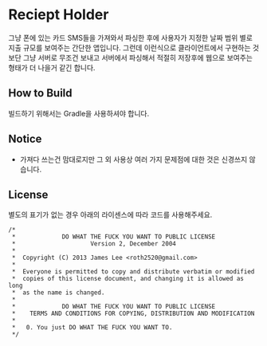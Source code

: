 # Reciept Holder

그냥 폰에 있는 카드 SMS들을 가져와서 파싱한 후에 사용자가 지정한 날짜 범위 별로 지출 규모를 보여주는 간단한 앱입니다.
그런데 이런식으로 클라이언트에서 구현하는 것 보단 그냥 서버로 무조건 보내고 서버에서 파싱해서 적절히 저장후에 웹으로 보여주는 형태가 더 나을거 같긴 합니다.

## How to Build

빌드하기 위해서는 Gradle을 사용하셔야 합니다.

## Notice

- 가져다 쓰는건 맘대로지만 그 외 사용상 여러 가지 문제점에 대한 것은 신경쓰지 않습니다.

## License

별도의 표기가 없는 경우 아래의 라이센스에 따라 코드를 사용해주세요.

	/*
	 *             DO WHAT THE FUCK YOU WANT TO PUBLIC LICENSE 
	 *                     Version 2, December 2004
	 * 
	 *  Copyright (C) 2013 James Lee <roth2520@gmail.com>
	 *   
	 *  Everyone is permitted to copy and distribute verbatim or modified
	 *  copies of this license document, and changing it is allowed as long
	 *  as the name is changed.
	 * 
	 *             DO WHAT THE FUCK YOU WANT TO PUBLIC LICENSE
	 *    TERMS AND CONDITIONS FOR COPYING, DISTRIBUTION AND MODIFICATION
	 * 
	 *   0. You just DO WHAT THE FUCK YOU WANT TO. 
	 */
